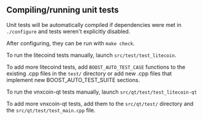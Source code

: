 Compiling/running unit tests
------------------------------------

Unit tests will be automatically compiled if dependencies were met in `./configure`
and tests weren't explicitly disabled.

After configuring, they can be run with `make check`.

To run the litecoind tests manually, launch `src/test/test_litecoin`.

To add more litecoind tests, add `BOOST_AUTO_TEST_CASE` functions to the existing
.cpp files in the `test/` directory or add new .cpp files that
implement new BOOST_AUTO_TEST_SUITE sections.

To run the vnxcoin-qt tests manually, launch `src/qt/test/test_litecoin-qt`

To add more vnxcoin-qt tests, add them to the `src/qt/test/` directory and
the `src/qt/test/test_main.cpp` file.
